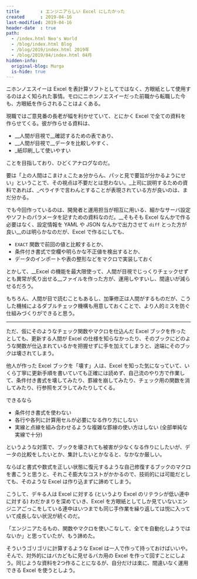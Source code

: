 ```yaml
---
title        : エンジニアらしい Excel にしたかった
created      : 2019-04-16
last-modified: 2019-04-16
header-date  : true
path:
  - /index.html Neo's World
  - /blog/index.html Blog
  - /blog/2019/index.html 2019年
  - /blog/2019/04/index.html 04月
hidden-info:
  original-blog: Murga
  is-hide: true
---
```


ニホンノエスイーは Excel を表計算ソフトとしてではなく、方眼紙として使用するのはよく知られた事情。モロにニホンノエスイーだった前職から転職した今も、方眼紙を作らされることはよくある。

現職ではご意見番の長老が幅を利かせていて、とにかく Excel で全ての資料を作らせてくる。彼が作らせる資料は、

- __人間が目視で__確認するための表であり、
- __人間が目視で__データを比較しやすく、
- _紙印刷_して使いやすい

ことを目指しており、ひどくアナログなのだ。

要は「上の人間はこまけぇこたぁ分からん、パッと見で要旨が分かるようにせい」ということで、その視点は不要だとは思わない。_上司に説明するための資料であれば、_ペライチで言わんとすることが表現されている方が良いのは、まだ分かる。

でも今回作っているのは、開発者と運用担当が相互に用いる、細かなサーバ設定やソフトのパラメータを記すための資料なのだ。__そもそも Excel なんかで作る必要はなく、設定情報を YAML や JSON なんかで出力させて `diff` とった方が良い__のは明らかなのだが、Excel で作るにしても、

- `EXACT` 関数で前回の値と比較するとか、
- 条件付き書式で空欄や明らかな不正値を検出するとか、
- データのインポートや表の整形などをマクロで実装しておく

とかして、__Excel の機能を最大限使って、人間が目視でじっくりチェックせずとも異常が炙り出せる__ファイルを作った方が、運用しやすいし、間違いが減らせるだろう。

もちろん、人間が目で読むこともあるし、加筆修正は人間がするものだが、こうした機械によるダブルチェック機構も用意しておくことで、より人的ミスを防ぐ仕組みづくりができると思う。

---

ただ、仮にそのようなチェック関数やマクロを仕込んだ Excel ブックを作ったとしても、更新する人間が Excel の仕様を知らなかったり、そのブックにどのような関数が仕込まれているかを把握せずに手を加えてしまうと、途端にそのブックは壊されてしまう。

他人が作った Excel ブックを「壊す」人は、Excel を知った気になっていて、いくら丁寧に更新手順を書いていても正確には読めず、自己流のやり方で作業して、条件付き書式を壊してみたり、罫線を崩してみたり、チェック用の関数を消してみたり、行参照をズラしてみたりしてくる。

できるなら

- 条件付き書式を使わない
- 各行や各列に計算用セルが必要になる作り方にしない
- 実線と点線を組み合わせるような複雑な罫線の使い方はしない (全部単純な実線で十分)

というような対策で、ブックを壊されても被害が少なくなる作りにしたいが、データの比較をしたいとか、集計したいとかなると、なかなか厳しい。

ならばと書式や数式を正しい状態に復元するような自己修復するブックのマクロを書こうと思うと、それこそ膨大なコストがかかるので、技術的には可能だとしても、そのような Excel は作り込まずに諦めてしまう。

こうして、デキる人は Excel に対する (というより Excel のリテラシが低い連中に対する) わだかまりを深めていき、Excel を方眼紙としてしか見ていないエンジニアごっこをしている連中はいつまでも同じ手作業を繰り返しては悦に入っていて成長しない状況が続くのだ。

「エンジニアたるもの、関数やマクロを使いこなして、全てを自動化しようではないか」と思っていたが、もう諦めた。

そういうゴリゴリに計算するような Excel は一人で作って持っておけばいいや。そんで、対外的にはバカどもに見せるバカ用の Excel を作って回すことにしよう。同じような資料を2つ作ることになるが、自分だけは楽に、間違いなく運用できる Excel を使うとしよう。

